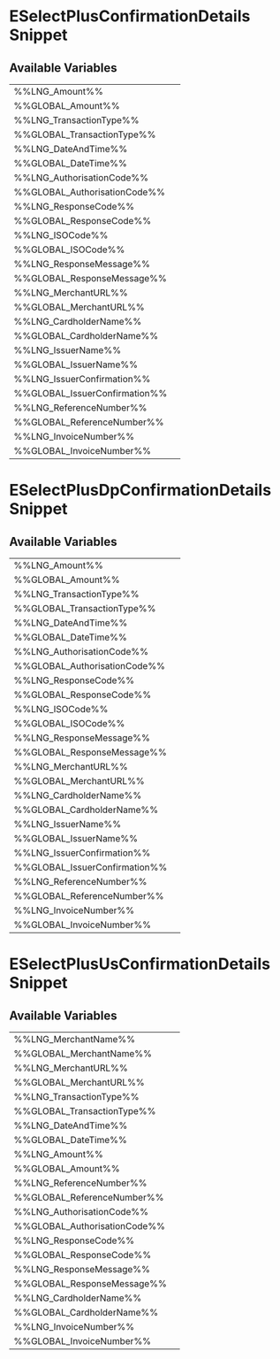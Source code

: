 # <span class="jumptarget"> ESelectPlusConfirmationDetails Snippet </span>

## <span class="jumptarget"> Available Variables </span>
|||
|---|---|
| %%LNG_Amount%% |
| %%GLOBAL_Amount%% |
| %%LNG_TransactionType%% |
| %%GLOBAL_TransactionType%% |
| %%LNG_DateAndTime%% |
| %%GLOBAL_DateTime%% |
| %%LNG_AuthorisationCode%% |
| %%GLOBAL_AuthorisationCode%% |
| %%LNG_ResponseCode%% |
| %%GLOBAL_ResponseCode%% |
| %%LNG_ISOCode%% |
| %%GLOBAL_ISOCode%% |
| %%LNG_ResponseMessage%% |
| %%GLOBAL_ResponseMessage%% |
| %%LNG_MerchantURL%% |
| %%GLOBAL_MerchantURL%% |
| %%LNG_CardholderName%% |
| %%GLOBAL_CardholderName%% |
| %%LNG_IssuerName%% |
| %%GLOBAL_IssuerName%% |
| %%LNG_IssuerConfirmation%% |
| %%GLOBAL_IssuerConfirmation%% |
| %%LNG_ReferenceNumber%% |
| %%GLOBAL_ReferenceNumber%% |
| %%LNG_InvoiceNumber%% |
| %%GLOBAL_InvoiceNumber%% |

# <span class="jumptarget"> ESelectPlusDpConfirmationDetails Snippet </span>

## <span class="jumptarget"> Available Variables </span>
|||
|---|---|
| %%LNG_Amount%% |
| %%GLOBAL_Amount%% |
| %%LNG_TransactionType%% |
| %%GLOBAL_TransactionType%% |
| %%LNG_DateAndTime%% |
| %%GLOBAL_DateTime%% |
| %%LNG_AuthorisationCode%% |
| %%GLOBAL_AuthorisationCode%% |
| %%LNG_ResponseCode%% |
| %%GLOBAL_ResponseCode%% |
| %%LNG_ISOCode%% |
| %%GLOBAL_ISOCode%% |
| %%LNG_ResponseMessage%% |
| %%GLOBAL_ResponseMessage%% |
| %%LNG_MerchantURL%% |
| %%GLOBAL_MerchantURL%% |
| %%LNG_CardholderName%% |
| %%GLOBAL_CardholderName%% |
| %%LNG_IssuerName%% |
| %%GLOBAL_IssuerName%% |
| %%LNG_IssuerConfirmation%% |
| %%GLOBAL_IssuerConfirmation%% |
| %%LNG_ReferenceNumber%% |
| %%GLOBAL_ReferenceNumber%% |
| %%LNG_InvoiceNumber%% |
| %%GLOBAL_InvoiceNumber%% |

# <span class="jumptarget"> ESelectPlusUsConfirmationDetails Snippet </span>

## <span class="jumptarget"> Available Variables </span>
|||
|---|---|
| %%LNG_MerchantName%% |
| %%GLOBAL_MerchantName%% |
| %%LNG_MerchantURL%% |
| %%GLOBAL_MerchantURL%% |
| %%LNG_TransactionType%% |
| %%GLOBAL_TransactionType%% |
| %%LNG_DateAndTime%% |
| %%GLOBAL_DateTime%% |
| %%LNG_Amount%% |
| %%GLOBAL_Amount%% |
| %%LNG_ReferenceNumber%% |
| %%GLOBAL_ReferenceNumber%% |
| %%LNG_AuthorisationCode%% |
| %%GLOBAL_AuthorisationCode%% |
| %%LNG_ResponseCode%% |
| %%GLOBAL_ResponseCode%% |
| %%LNG_ResponseMessage%% |
| %%GLOBAL_ResponseMessage%% |
| %%LNG_CardholderName%% |
| %%GLOBAL_CardholderName%% |
| %%LNG_InvoiceNumber%% |
| %%GLOBAL_InvoiceNumber%% |
